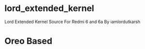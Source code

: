 # lord_extended_kernel
Lord Extended Kernel Source For Redmi 6 and 6a By iamlordutkarsh

# Oreo Based
